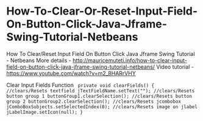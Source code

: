 # How-To-Clear-Or-Reset-Input-Field-On-Button-Click-Java-Jframe-Swing-Tutorial-Netbeans
How To Clear/Reset Input Field On Button Click Java Jframe Swing Tutorial - Netbeans
More details - http://mauricemuteti.info/how-to-clear-input-field-on-button-click-java-jframe-swing-tutorial-netbeans/
Video tutorial - https://www.youtube.com/watch?v=m2_8HARrVHY

 Clear Input Fields Function
	<code>
private void clearFields() {
//clears/Resets textfield
    jTextFieldName.setText("");
//clears/Resets button group 1
    buttonGroup1.clearSelection();
//clears/Resets button group 2
    buttonGroup2.clearSelection();
//clears/Resets jcombobox
    jComboBoxSubjects.setSelectedIndex(0);
//clears/Resets image on jlabel
    jLabelImage.setIcon(null);
}
</code>

